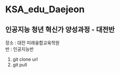 # KSA_edu_Daejeon
## 인공지능 청년 혁신가 양성과정 - 대전반
장소 : 대전 미래융합교육학원 <br>
반  : 인공지능반
1. git clone url
2. git pull

